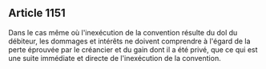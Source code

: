 Article 1151
----
Dans le cas même où l'inexécution de la convention résulte du dol du débiteur,
les dommages et intérêts ne doivent comprendre à l'égard de la perte éprouvée
par le créancier et du gain dont il a été privé, que ce qui est une suite
immédiate et directe de l'inexécution de la convention.

